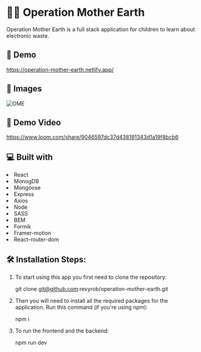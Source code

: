 # 👩‍💻 Operation Mother Earth 
Operation Mother Earth is a full stack application for children to learn about electronic waste.

## 🚀 Demo
https://operation-mother-earth.netlify.app/

## 📸 Images
![OME](https://user-images.githubusercontent.com/66695865/218244489-5b230964-c4e4-4bf2-bf20-bde77d25e9c5.png)

## 🎥 Demo Video
https://www.loom.com/share/9046597dc37d438191343d1a19f8bcb6

## 💻 Built with
<li>React</li>
<li>MonogDB</li>
<li>Mongoose</li>
<li>Express</li>
<li>Axios</li>
<li>Node</li>
<li>SASS</li>
<li>BEM</li>
<li>Formik</li>
<li>Framer-motion</li>
<li>React-router-dom</li>

## 🛠️ Installation Steps:
1. To start using this app you first need to clone the repository:

    git clone git@github.com:revyrob/operation-mother-earth.git

2. Then you will need to install all the required packages for the application. Run this command (if you're using npm):

    npm i

3.  To run the frontend and the backend:

    npm run dev
    



